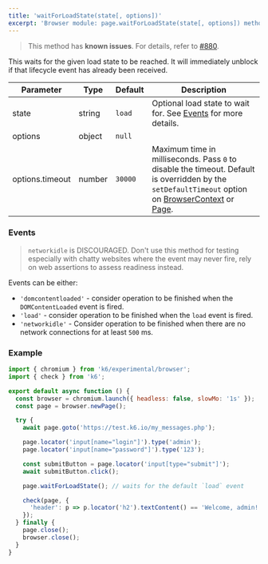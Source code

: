 ```yaml
---
title: 'waitForLoadState(state[, options])'
excerpt: 'Browser module: page.waitForLoadState(state[, options]) method'
---
```


<Blockquote mod="attention">

This method has **known issues**. For details, refer to [#880](https://github.com/grafana/xk6-browser/issues/880).

</Blockquote>

This waits for the given load state to be reached. It will immediately unblock if that lifecycle event has already been received.

<TableWithNestedRows>

| Parameter       | Type   | Default | Description                                                                                                                                                                                                                           |
|-----------------|--------|---------|---------------------------------------------------------------------------------------------------------------------------------------------------------------------------------------------------------------------------------------|
| state    | string |  `load`        |  Optional load state to wait for. See [Events](#events) for more details.                                                                                                     |
| options             | object  | `null`  |                                                                                                                                                                                                                      |
| options.timeout     | number  | `30000` | Maximum time in milliseconds. Pass `0` to disable the timeout. Default is overridden by the `setDefaultTimeout` option on [BrowserContext](/javascript-api/k6-experimental/browser/browsercontext/) or [Page](/javascript-api/k6-experimental/browser/page/). |

</TableWithNestedRows>

### Events

 <Blockquote mod="attention">

 `networkidle` is DISCOURAGED. Don't use this method for testing especially with chatty websites where the event may never fire, rely on web assertions to assess readiness instead.

 </Blockquote>

Events can be either:

- `'domcontentloaded'` - consider operation to be finished when the `DOMContentLoaded` event is fired.
- `'load'` - consider operation to be finished when the `load` event is fired.
- `'networkidle'` - Consider operation to be finished when there are no network connections for at least `500` ms. 

### Example

<CodeGroup labels={[]}>

```javascript
import { chromium } from 'k6/experimental/browser';
import { check } from 'k6';

export default async function () {
  const browser = chromium.launch({ headless: false, slowMo: '1s' });
  const page = browser.newPage();

  try {
    await page.goto('https://test.k6.io/my_messages.php');

    page.locator('input[name="login"]').type('admin');
    page.locator('input[name="password"]').type('123');

    const submitButton = page.locator('input[type="submit"]');
    await submitButton.click();

    page.waitForLoadState(); // waits for the default `load` event

    check(page, {
      'header': p => p.locator('h2').textContent() == 'Welcome, admin!',
    });
  } finally {
    page.close();
    browser.close();
  }
}
```

</CodeGroup>